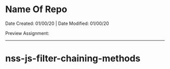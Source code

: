 # Name Of Repo

Date Created: 01/00/20 | Date Modified: 01/00/20

Preview Assignment: 
***
# nss-js-filter-chaining-methods
